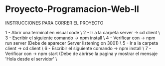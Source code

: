 # Proyecto-Programacion-Web-ll

INSTRUCCIONES PARA CORRER EL PROYECTO

1 - Abrir una terminal en visual code \\
2 - Ir a la carpeta server -> cd client \\
3 - Escribir el siguiente comando -> npm install \\
4 - Verificar con -> npm run server (Debe de aparecer Server listening on 3001) \\
5 - Ir a la carpeta client -> cd client \\
6 - Escribir el siguiente comando -> npm install \\
7 - Verificar con -> npm start (Debe de abrirse la pagina y mostrar el mensaje 'Hola desde el servidor' \\

